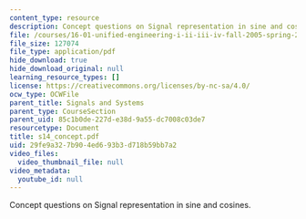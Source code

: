 ```yaml
---
content_type: resource
description: Concept questions on Signal representation in sine and cosines.
file: /courses/16-01-unified-engineering-i-ii-iii-iv-fall-2005-spring-2006/29fe9a327b904ed693b3d718b59bb7a2_s14_concept.pdf
file_size: 127074
file_type: application/pdf
hide_download: true
hide_download_original: null
learning_resource_types: []
license: https://creativecommons.org/licenses/by-nc-sa/4.0/
ocw_type: OCWFile
parent_title: Signals and Systems
parent_type: CourseSection
parent_uid: 85c1b0de-227d-e38d-9a55-dc7008c03de7
resourcetype: Document
title: s14_concept.pdf
uid: 29fe9a32-7b90-4ed6-93b3-d718b59bb7a2
video_files:
  video_thumbnail_file: null
video_metadata:
  youtube_id: null
---
```

Concept questions on Signal representation in sine and cosines.